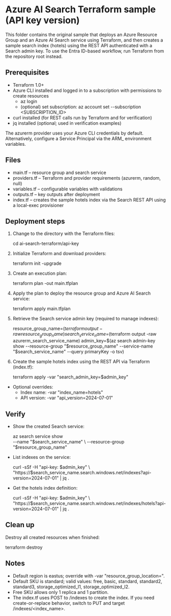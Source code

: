 # Azure AI Search Terraform sample (API key version)

This folder contains the original sample that deploys an Azure Resource Group and an Azure AI Search service using Terraform, and then creates a sample search index (hotels) using the REST API authenticated with a Search admin key. To use the Entra ID-based workflow, run Terraform from the repository root instead.

## Prerequisites
- Terraform 1.0+
- Azure CLI installed and logged in to a subscription with permissions to create resources
  - az login
  - (optional) set subscription: az account set --subscription <SUBSCRIPTION_ID>
- curl installed (for REST calls run by Terraform and for verification)
- jq installed (optional; used in verification examples)

The azurerm provider uses your Azure CLI credentials by default. Alternatively, configure a Service Principal via the ARM_ environment variables.

## Files
- main.tf – resource group and search service
- providers.tf – Terraform and provider requirements (azurerm, random, null)
- variables.tf – configurable variables with validations
- outputs.tf – key outputs after deployment
- index.tf – creates the sample hotels index via the Search REST API using a local-exec provisioner

## Deployment steps
1) Change to the directory with the Terraform files:

   cd ai-search-terraform/api-key

2) Initialize Terraform and download providers:

   terraform init -upgrade

3) Create an execution plan:

   terraform plan -out main.tfplan

4) Apply the plan to deploy the resource group and Azure AI Search service:

   terraform apply main.tfplan

5) Retrieve the Search service admin key (required to manage indexes):

   resource_group_name=$(terraform output -raw resource_group_name)
   search_service_name=$(terraform output -raw azurerm_search_service_name)
   admin_key=$(az search admin-key show --resource-group "$resource_group_name" --service-name "$search_service_name" --query primaryKey -o tsv)

6) Create the sample hotels index using the REST API via Terraform (index.tf):

   terraform apply -var "search_admin_key=$admin_key"

- Optional overrides:
  - Index name: -var "index_name=hotels"
  - API version: -var "api_version=2024-07-01"

## Verify
- Show the created Search service:

  az search service show \
    --name "$search_service_name" \
    --resource-group "$resource_group_name"

- List indexes on the service:

  curl -sSf -H "api-key: $admin_key" \
    "https://$search_service_name.search.windows.net/indexes?api-version=2024-07-01" | jq .

- Get the hotels index definition:

  curl -sSf -H "api-key: $admin_key" \
    "https://$search_service_name.search.windows.net/indexes/hotels?api-version=2024-07-01" | jq .

## Clean up
Destroy all created resources when finished:

  terraform destroy

## Notes
- Default region is eastus; override with -var "resource_group_location=<region>".
- Default SKU is standard; valid values: free, basic, standard, standard2, standard3, storage_optimized_l1, storage_optimized_l2.
- Free SKU allows only 1 replica and 1 partition.
- The index.tf uses POST to /indexes to create the index. If you need create-or-replace behavior, switch to PUT and target /indexes/<index_name>.
